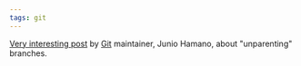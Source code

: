 ```yaml
---
tags: git
---
```


[Very interesting post](http://marc.info/?l=git&m=126847146521839&w=2) by [Git](/wiki/Git) maintainer, Junio Hamano, about "unparenting" branches.
